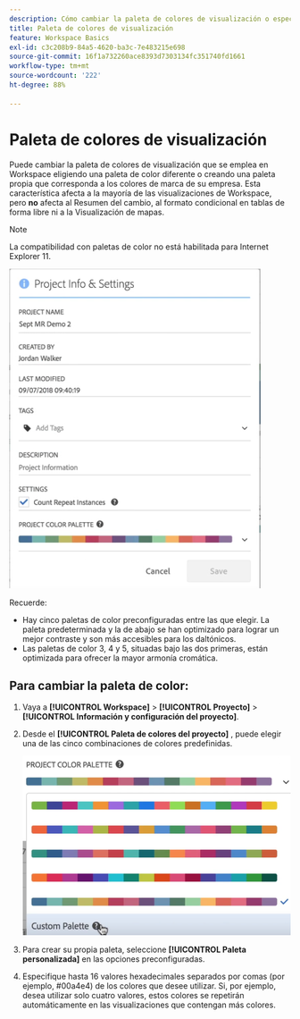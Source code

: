 ```yaml
---
description: Cómo cambiar la paleta de colores de visualización o especificar su propia paleta de color a medida.
title: Paleta de colores de visualización
feature: Workspace Basics
exl-id: c3c208b9-84a5-4620-ba3c-7e483215e698
source-git-commit: 16f1a732260ace8393d7303134fc351740fd1661
workflow-type: tm+mt
source-wordcount: '222'
ht-degree: 88%

---
```


# Paleta de colores de visualización

Puede cambiar la paleta de colores de visualización que se emplea en Workspace eligiendo una paleta de color diferente o creando una paleta propia que corresponda a los colores de marca de su empresa. Esta característica afecta a la mayoría de las visualizaciones de Workspace, pero **no** afecta al Resumen del cambio, al formato condicional en tablas de forma libre ni a la Visualización de mapas.

>[!NOTE]
>
>La compatibilidad con paletas de color no está habilitada para Internet Explorer 11.

![La ventana Información y configuración del proyecto.](assets/color_palettes.png)

Recuerde:

* Hay cinco paletas de color preconfiguradas entre las que elegir. La paleta predeterminada y la de abajo se han optimizado para lograr un mejor contraste y son más accesibles para los daltónicos.
* Las paletas de color 3, 4 y 5, situadas bajo las dos primeras, están optimizada para ofrecer la mayor armonía cromática.

## Para cambiar la paleta de color:

1. Vaya a **[!UICONTROL Workspace]** > **[!UICONTROL Proyecto]** > **[!UICONTROL Información y configuración del proyecto]**.
1. Desde el **[!UICONTROL Paleta de colores del proyecto]** , puede elegir una de las cinco combinaciones de colores predefinidas.

   ![Los cinco esquemas de color predefinidos.](assets/custom_palette.png)

1. Para crear su propia paleta, seleccione **[!UICONTROL Paleta personalizada]** en las opciones preconfiguradas.
1. Especifique hasta 16 valores hexadecimales separados por comas (por ejemplo, #00a4e4) de los colores que desee utilizar. Si, por ejemplo, desea utilizar solo cuatro valores, estos colores se repetirán automáticamente en las visualizaciones que contengan más colores.

